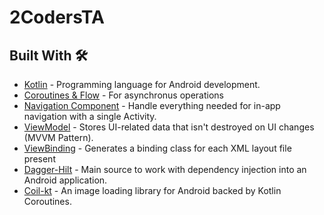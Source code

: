 # 2CodersTA


## Built With 🛠
- [Kotlin](https://kotlinlang.org/) - Programming language for Android development.
- [Coroutines & Flow](https://kotlinlang.org/docs/reference/coroutines-overview.html) - For asynchronus operations
- [Navigation Component](https://developer.android.com/guide/navigation/navigation-getting-started) - Handle everything needed for in-app navigation with a single Activity.
- [ViewModel](https://developer.android.com/topic/libraries/architecture/viewmodel) - Stores UI-related data that isn't destroyed on UI changes (MVVM Pattern). 
- [ViewBinding]([https://github.com/android/databinding-samples](https://developer.android.com/topic/libraries/view-binding)) - Generates a binding class for each XML layout file present
- [Dagger-Hilt](https://dagger.dev/hilt/) - Main source to work with dependency injection into an Android application.
- [Coil-kt](https://coil-kt.github.io/coil/) - An image loading library for Android backed by Kotlin Coroutines.



